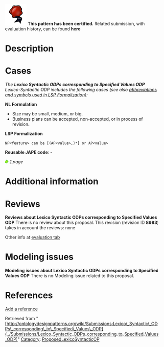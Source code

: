 [![](../images/thumb/b/b5/Certified.png/70px-Certified.png)](../Image/Certified.png "Certified.png") __This pattern has been certified.__
Related submission, with evaluation history, can be found __here__





#  Description


  




#  Cases


_The __Lexico Syntactic ODPs corresponding to Specified Values ODP__ Lexico-Syntactic ODP includes the following cases (see also [abbreviations and symbols used in LSP Formalization](../Community/LSPSymbols "Community:LSPSymbols")):_


  






__NL Formulation__



* Size may be small, medium, or big.
* Business plans can be accepted, non-accepted, or in process of revision.


__LSP Formalization__




```
NP<feature> can be [(AP<value>,)*] or AP<value>

```

__Reusable JAPE code__: -





[![](../images/thumb/8/87/ArrowRight.gif/11px-ArrowRight.gif)](../Image/ArrowRight.gif "ArrowRight.gif") _[1](../Submissions/Lexico_Syntactic_ODPs_corresponding_to_Specified_Values_ODP/1 "Submissions:Lexico Syntactic ODPs corresponding to Specified Values ODP/1") page_



#  Additional information


#  Reviews



__Reviews about Lexico Syntactic ODPs corresponding to Specified Values ODP__
There is no review about this proposal.
This revision (revision ID __8983__) takes in account the reviews: none


Other info at [evaluation tab](http://ontologydesignpatterns.org/wiki/index.php?title=Submissions:Lexico_Syntactic_ODPs_corresponding_to_Specified_Values_ODP&action=evaluation "http://ontologydesignpatterns.org/wiki/index.php?title=Submissions:Lexico_Syntactic_ODPs_corresponding_to_Specified_Values_ODP&action=evaluation")




  




#  Modeling issues



__Modeling issues about Lexico Syntactic ODPs corresponding to Specified Values ODP__
There is no Modeling issue related to this proposal.




  




#  References


[Add a reference](index.php@title=Odp%253AAdd_reference&subject=Submissions%253ALexico+Syntactic+ODPs+corresponding+to+Specified+Values+ODP.html "http://ontologydesignpatterns.org/wiki/index.php?title=Odp:Add_reference&subject=Submissions%3ALexico+Syntactic+ODPs+corresponding+to+Specified+Values+ODP")


  






Retrieved from "[http://ontologydesignpatterns.org/wiki/Submissions:Lexico\_Syntactic\_ODPs\_corresponding\_to\_Specified\_Values\_ODP](../Submissions/Lexico_Syntactic_ODPs_corresponding_to_Specified_Values_ODP)"
 [Category](http://ontologydesignpatterns.org/wiki/Special:Categories "Special:Categories"): [ProposedLexicoSyntacticOP](../Category/ProposedLexicoSyntacticOP "Category:ProposedLexicoSyntacticOP")
